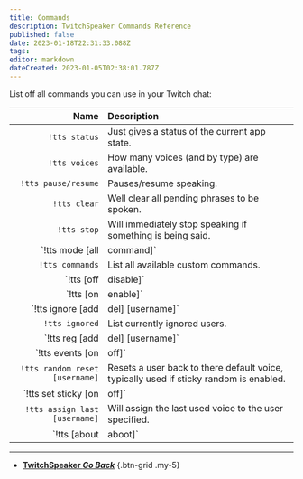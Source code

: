```yaml
---
title: Commands
description: TwitchSpeaker Commands Reference
published: false
date: 2023-01-18T22:31:33.088Z
tags: 
editor: markdown
dateCreated: 2023-01-05T02:38:01.787Z
---
```


List off all commands you can use in your Twitch chat:

Name | Description
----:|:------------
`!tts status` | Just gives a status of the current app state.
`!tts voices` | How many voices (and by type) are available.
`!tts pause/resume` | Pauses/resume speaking.
`!tts clear` | Well clear all pending phrases to be spoken.
`!tts stop` | Will immediately stop speaking if something is being said.
`!tts mode [all|command]` | Toggle between needing a command to speak and saying everything.
`!tts commands` | List all available custom commands.
`!tts [off|disable]` | Clears, stops and disables speaking.
`!tts [on|enable]` | Enables speaking.
`!tts ignore [add|del] [username]` | Sets the ignore status of the specified user.
`!tts ignored` | List currently ignored users.
`!tts reg [add|del] [username]` | Add or remove user from being a regular.
`!tts events [on|off]` | Toggle speaking of all events (subs, cheer, etc).
`!tts random reset [username]` | Resets a user back to there default voice, typically used if sticky random is enabled.
`!tts set sticky [on|off]` | Sets the sticky mode, if users are set to random, there first spoken voice will stick for the duration, unless reset using the above.
`!tts assign last [username]` | Will assign the last used voice to the user specified.
`!tts [about|aboot]` | Sends to chat the information about your TwitchSpeaker instance.

---

- [<i class="mdi mdi-chevron-left"></i>**TwitchSpeaker *Go Back***](/TwitchSpeaker)
{.btn-grid .my-5}